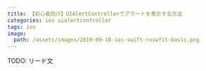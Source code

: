 ```yaml
---
title: 【初心者向け】UIAlertControllerでアラートを表示する方法
categories: ios uialertcontroller
tags: ios
image:
  path: /assets/images/2019-09-18-ios-swift-rxswfit-basic.png
---
```

TODO: リード文
